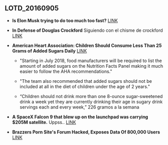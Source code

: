 ## LOTD_20160905

- **Is Elon Musk trying to do too much too fast?** [LINK](http://www.latimes.com/business/la-fi-spacex-tesla-musk-20160902-snap-story.html)

- **In Defense of Douglas Crockford** Siguiendo con el chisme de crockford [LINK](http://atom-morgan.github.io/in-defense-of-douglas-crockford)

- **American Heart Association: Children Should Consume Less Than 25 Grams of Added Sugars Daily** [LINK](http://www.sci-news.com/medicine/children-added-sugars-04125.html)

  - "Starting in July 2018, food manufacturers will be required to list the amount of added sugars on the Nutrition Facts Panel making it much easier to follow the AHA recommendations."

  - "The team also recommended that added sugars should not be included at all in the diet of children under the age of 2 years."

  - “Children should not drink more than one 8-ounce sugar-sweetened drink a week yet they are currently drinking their age in sugary drink servings each and every week,” 226 gramos a la semana

- **A SpaceX Falcon 9 that blew up on the launchpad was carrying $205M satellite.** Uppss.. [LINK](http://arstechnica.com/science/2016/09/spacex-explosion-amos-6-satellite-owner-demands-50-million-dollars/)

- **Brazzers Porn Site's Forum Hacked, Exposes Data Of 800,000 Users** [LINK](https://it.slashdot.org/story/16/09/05/141202/brazzers-porn-sites-forum-hacked-exposes-data-of-800000-users)
